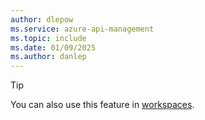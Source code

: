 ```yaml
---
author: dlepow
ms.service: azure-api-management
ms.topic: include
ms.date: 01/09/2025
ms.author: danlep
---
```

> [!TIP]
> You can also use this feature in [workspaces](../articles/api-management/workspaces-overview.md).